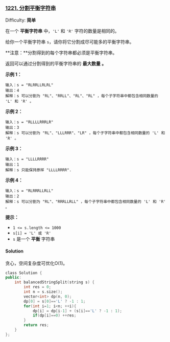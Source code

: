 ### [1221\. 分割平衡字符串](https://leetcode-cn.com/problems/split-a-string-in-balanced-strings/)

Difficulty: **简单**


在一个 **平衡字符串** 中，`'L'` 和 `'R'` 字符的数量是相同的。

给你一个平衡字符串 `s`，请你将它分割成尽可能多的平衡字符串。

**注意：**分割得到的每个字符串都必须是平衡字符串。

返回可以通过分割得到的平衡字符串的 **最大数量** **。**

**示例 1：**

```
输入：s = "RLRRLLRLRL"
输出：4
解释：s 可以分割为 "RL"、"RRLL"、"RL"、"RL" ，每个子字符串中都包含相同数量的 'L' 和 'R' 。
```

**示例 2：**

```
输入：s = "RLLLLRRRLR"
输出：3
解释：s 可以分割为 "RL"、"LLLRRR"、"LR" ，每个子字符串中都包含相同数量的 'L' 和 'R' 。
```

**示例 3：**

```
输入：s = "LLLLRRRR"
输出：1
解释：s 只能保持原样 "LLLLRRRR".
```

**示例 4：**

```
输入：s = "RLRRRLLRLL"
输出：2
解释：s 可以分割为 "RL"、"RRRLLRLL" ，每个子字符串中都包含相同数量的 'L' 和 'R' 。
```

**提示：**

*   `1 <= s.length <= 1000`
*   `s[i] = 'L' 或 'R'`
*   `s` 是一个 **平衡** 字符串


#### Solution

贪心，空间复杂度可优化O(1)。

```cpp
​class Solution {
public:
    int balancedStringSplit(string s) {
        int res = 0;
        int n = s.size();
        vector<int> dp(n, 0);
        dp[0] = s[0]=='L' ? -1 : 1;
        for(int i=1; i<n; ++i){
            dp[i] = dp[i-1] + (s[i]=='L' ? -1 : 1);
            if(dp[i]==0) ++res;
        }
        return res;
    }
};
```